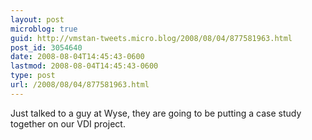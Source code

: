 ```yaml
---
layout: post
microblog: true
guid: http://vmstan-tweets.micro.blog/2008/08/04/877581963.html
post_id: 3054640
date: 2008-08-04T14:45:43-0600
lastmod: 2008-08-04T14:45:43-0600
type: post
url: /2008/08/04/877581963.html
---
```

Just talked to a guy at Wyse, they are going to be putting a case study together on our VDI project.
